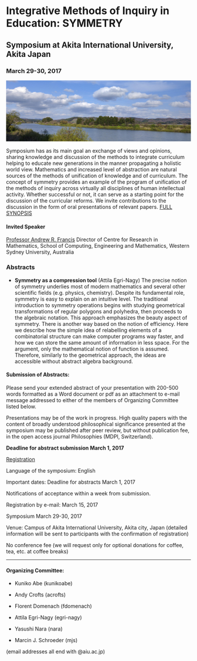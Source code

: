 # Integrative Methods of Inquiry in Education: SYMMETRY

## Symposium at Akita International University, Akita Japan

### March 29-30, 2017

![river](river.jpg)

Symposium has as its main goal an exchange of views and opinions, sharing knowledge and discussion of the methods to integrate curriculum helping to educate new generations in the manner propagating a holistic world view. Mathematics and increased level of abstraction are natural sources of the methods of unification of knowledge and of curriculum. The concept of symmetry provides an example of the program of unification of the methods of inquiry across virtually all disciplines of human intellectual activity. Whether successful or not, it can serve as a starting point for the discussion of the curricular reforms. We invite contributions to the discussion in the form of oral presentations of relevant papers. [FULL SYNOPSIS](call.md)

#### Invited Speaker

[Professor Andrew R. Francis](http://staff.scem.uws.edu.au/~andrew/) Director of Centre for Research in Mathematics,
School of Computing, Engineering and Mathematics, Western Sydney University, Australia

### Abstracts

  * **Symmetry as a compression tool** (Attila Egri-Nagy) The precise notion of symmetry underlies most of modern mathematics and several other scientific fields (e.g. physics, chemistry). Despite its fundamental role, symmetry is easy to explain on an intuitive level. The traditional introduction to symmetry operations begins with studying geometrical transformations of regular polygons and polyhedra, then proceeds to the algebraic notation. This approach emphasizes the beauty aspect of symmetry. There is another way based on the notion of efficiency. Here we describe how the simple idea of relabelling elements of a combinatorial structure can make computer programs way faster, and how we can store the same amount of information in less space. For the argument, only the mathematical notion of function is assumed. Therefore, similarly to the geometrical approach, the ideas are accessible without abstract algebra background.
  


#### Submission of Abstracts:

Please send your extended abstract of your presentation with 200-500 words formatted as a Word document or pdf as an attachment to e-mail message addressed to either of the members of Organizing Committee listed below.

Presentations may be of the work in progress. High quality papers with the content of broadly understood philosophical significance presented at the symposium may be published after peer review, but without publication fee, in the open access journal Philosophies (MDPI, Switzerland).

**Deadline for abstract submission March 1, 2017**

[Registration](regform.md)



Language of the symposium: English

Important dates: Deadline for abstracts March 1, 2017

Notifications of acceptance within a week from submission.

Registration by e-mail: March 15, 2017 

Symposium March 29-30, 2017


Venue: Campus of Akita International University, Akita city, Japan (detailed information will be sent to participants with the confirmation of registration)

No conference fee (we will request only for optional donations for coffee, tea, etc. at coffee breaks)

---

#### Organizing Committee: 

 * Kuniko Abe (kunikoabe)

 * Andy Crofts (acrofts)

 * Florent Domenach (fdomenach)

 * Attila Egri-Nagy (egri-nagy)

 * Yasushi Nara (nara)

 * Marcin J. Schroeder (mjs)

(email addresses all end with @aiu.ac.jp)
